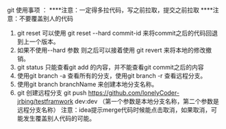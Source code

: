 git 使用事项 ：
 ****注意：一定得多拉代码，写之前拉取，提交之前拉取
 ****注意：不要覆盖别人的代码
1. git reset 可以使用 git reset --hard commit-id 来将commit之后的代码回退到上一个版本。
2. 如果不使用--hard 参数  则之后可以接着使用 git revert 来将本地的修改撤销。
3. git status 只能查看git add 的内容，并不能查看git commit之后的内容
4. 使用git branch -a 查看所有的分支，使用git branch -r 查看远程分支。
5. 使用git branch branchName 来创建本地分支名称。
6. git 创建远程分支 git  push https://github.com/lonelyCoder-jrbing/testframwork dev:dev 
   （第一个参数是本地分支名称，第二个参数是远程分支名称）
   注意：idea提示merge代码时候能点击取消，如果取消，可能发生覆盖别人代码的可能。
   
   
   
   
   
   
   
   
   
   
   
   
   